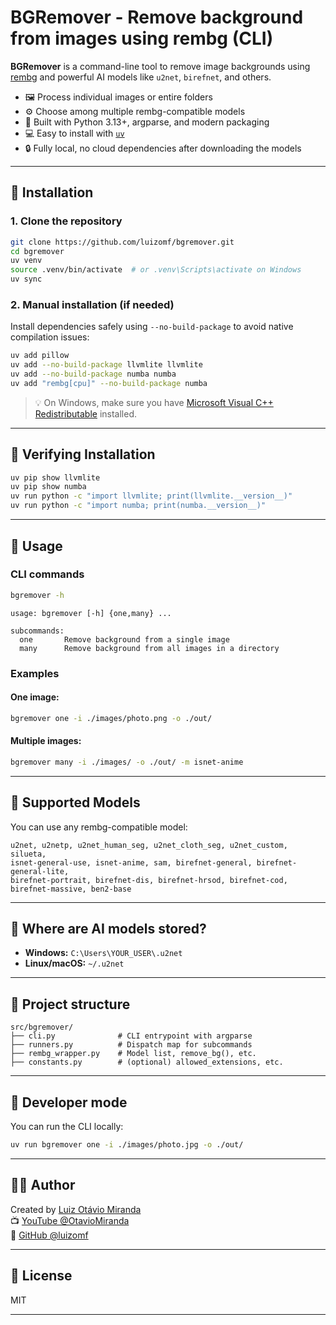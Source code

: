 # BGRemover - Remove background from images using rembg (CLI)

**BGRemover** is a command-line tool to remove image backgrounds using [rembg](https://github.com/danielgatis/rembg) and powerful AI models like `u2net`, `birefnet`, and others.

- 🖼️ Process individual images or entire folders
- ⚙️ Choose among multiple rembg-compatible models
- 🧠 Built with Python 3.13+, argparse, and modern packaging
- 💻 Easy to install with [`uv`](https://github.com/astral-sh/uv)
- 🔒 Fully local, no cloud dependencies after downloading the models

---

## 🚀 Installation

### 1. Clone the repository

```bash
git clone https://github.com/luizomf/bgremover.git
cd bgremover
uv venv
source .venv/bin/activate  # or .venv\Scripts\activate on Windows
uv sync
```

### 2. Manual installation (if needed)

Install dependencies safely using `--no-build-package` to avoid native compilation issues:

```bash
uv add pillow
uv add --no-build-package llvmlite llvmlite
uv add --no-build-package numba numba
uv add "rembg[cpu]" --no-build-package numba
```

> 💡 On Windows, make sure you have [Microsoft Visual C++ Redistributable](https://rb.gy/c4deeu) installed.

---

## 🧪 Verifying Installation

```bash
uv pip show llvmlite
uv pip show numba
uv run python -c "import llvmlite; print(llvmlite.__version__)"
uv run python -c "import numba; print(numba.__version__)"
```

---

## 🧠 Usage

### CLI commands

```bash
bgremover -h
```

```text
usage: bgremover [-h] {one,many} ...

subcommands:
  one       Remove background from a single image
  many      Remove background from all images in a directory
```

### Examples

#### One image:

```bash
bgremover one -i ./images/photo.png -o ./out/
```

#### Multiple images:

```bash
bgremover many -i ./images/ -o ./out/ -m isnet-anime
```

---

## 🎨 Supported Models

You can use any rembg-compatible model:

```text
u2net, u2netp, u2net_human_seg, u2net_cloth_seg, u2net_custom, silueta,
isnet-general-use, isnet-anime, sam, birefnet-general, birefnet-general-lite,
birefnet-portrait, birefnet-dis, birefnet-hrsod, birefnet-cod,
birefnet-massive, ben2-base
```

---

## 🧾 Where are AI models stored?

- **Windows:** `C:\Users\YOUR_USER\.u2net`
- **Linux/macOS:** `~/.u2net`

---

## 🧰 Project structure

```text
src/bgremover/
├── cli.py              # CLI entrypoint with argparse
├── runners.py          # Dispatch map for subcommands
├── rembg_wrapper.py    # Model list, remove_bg(), etc.
├── constants.py        # (optional) allowed_extensions, etc.
```

---

## 🧠 Developer mode

You can run the CLI locally:

```bash
uv run bgremover one -i ./images/photo.jpg -o ./out/
```

---

## 👨‍🏫 Author

Created by [Luiz Otávio Miranda](https://www.otaviomiranda.com.br) \
📺 [YouTube @OtavioMiranda](https://www.youtube.com/@otaviomiranda) \
🐙 [GitHub @luizomf](https://github.com/luizomf)

---

## 📄 License

MIT

---
